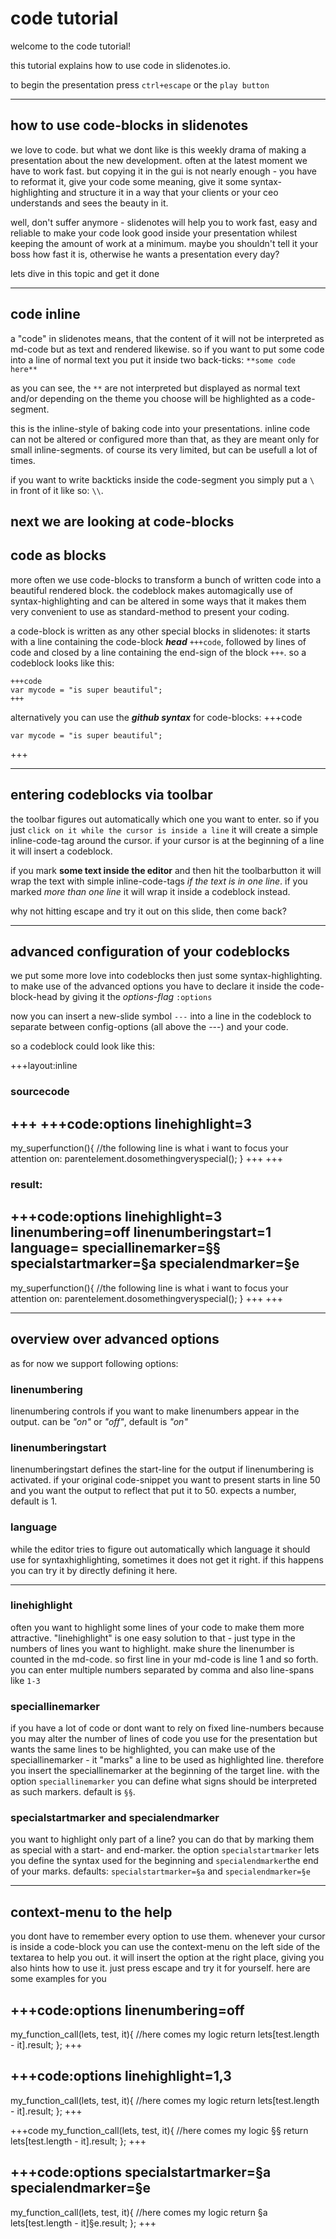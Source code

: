 # code tutorial
welcome to the code tutorial!

this tutorial explains how to use code in slidenotes.io.

to begin the presentation press `ctrl+escape` or the `play button`

---
## how to use code-blocks in slidenotes

we love to code. but what we dont like is this weekly drama of making a presentation about the new development. often at the latest moment we have to work fast. but copying it in the gui is not nearly enough - you have to reformat it, give your code some meaning, give it some syntax-highlighting and structure it in a way that your clients or your ceo understands and sees the beauty in it.

well, don't suffer anymore - slidenotes will help you to work fast, easy and reliable to make your code look good inside your presentation whilest keeping the amount of work at a minimum. maybe you shouldn't tell it your boss how fast it is, otherwise he wants a presentation every day?

lets dive in this topic and get it done

---
## code inline

a "code" in slidenotes means, that the content of it will not be interpreted as md-code but as text and rendered likewise.
so if you want to put some code into a line of normal text you put it inside two back-ticks: `**some code here**`

as you can see, the `**` are not interpreted but displayed as normal text and/or depending on the theme you choose will be highlighted as a code-segment.

this is the inline-style of baking code into your presentations. inline code can not be altered or configured more than that, as they are meant only for small inline-segments. of course its very limited, but can be usefull a lot of times.

if you want to write backticks inside the code-segment you simply put a `\ ` in front of it like so: `\\`.

next we are looking at code-blocks
---
## code as blocks

more often we use code-blocks to transform a bunch of written code into a beautiful rendered block. the codeblock makes automagically use of syntax-highlighting and can be altered in some ways that it makes them very convenient to use as standard-method to present your coding.

a code-block is written as any other special blocks in slidenotes: it starts with a line containing the code-block ***head*** `+++code`, followed by lines of code and closed by a line containing the end-sign of the block `+++`. so a codeblock looks like this:

```code
+++code
var mycode = "is super beautiful";
+++
```

alternatively you can use the ***github syntax*** for code-blocks:
+++code
```
var mycode = "is super beautiful";
```
+++

---
## entering codeblocks via toolbar

the toolbar figures out automatically which one you want to enter. so if you just `click on it while the cursor is inside a line` it will create a simple inline-code-tag around the cursor.
if your cursor is at the beginning of a line it will insert a codeblock.

if you mark **some text inside the editor** and then hit the toolbarbutton it will wrap the text with simple inline-code-tags *if the text is in one line*. if you marked *more than one line* it will wrap it inside a codeblock instead.

why not hitting escape and try it out on this slide, then come back?

---
## advanced configuration of your codeblocks

we put some more love into codeblocks then just some syntax-highlighting. to make use of the advanced options you have to declare it inside the code-block-head by giving it the *options-flag* `:options`

now you can insert a new-slide symbol `---` into a line in the codeblock to separate between config-options (all above the ---)  and your code.

so a codeblock could look like this:

+++layout:inline
### sourcecode
+++
+++code:options
linehighlight=3
---
my_superfunction(){
  //the following line is what i want to focus your attention on:
  parentelement.dosomethingveryspecial();
}
+++
+++

### result:
+++code:options
linehighlight=3
linenumbering=off
linenumberingstart=1
language=
speciallinemarker=§§
specialstartmarker=§a
specialendmarker=§e
---
my_superfunction(){
  //the following line is what i want to focus your attention on:
  parentelement.dosomethingveryspecial();
}
+++
+++


---
## overview over advanced options

as for now we support following options:

### linenumbering
linenumbering controls if you want to make linenumbers appear in the output. can be *"on"* or *"off"*, default is *"on"*

### linenumberingstart
linenumberingstart defines the start-line for the output if linenumbering is activated. if your original code-snippet you want to present starts in line 50 and you want the output to reflect that put it to 50. expects a number, default is 1.

### language
while the editor tries to figure out automatically which language it should use for syntaxhighlighting, sometimes it does not get it right. if this happens you can try it by directly defining it here.

---

### linehighlight
often you want to highlight some lines of your code to make them more attractive. "linehighlight" is one easy solution to that - just type in the numbers of lines you want to highlight. make shure the linenumber is counted in the md-code. so first line in your md-code is line 1 and so forth.
you can enter multiple numbers separated by comma and also line-spans like `1-3`

### speciallinemarker
if you have a lot of code or dont want to rely on fixed line-numbers because you may alter the number of lines of code you use for the presentation but wants the same lines to be highlighted, you can make use of the speciallinemarker - it "marks" a line to be used as highlighted line. therefore you insert the speciallinemarker at the beginning of the target line. with the option `speciallinemarker` you can define what signs should be interpreted as such markers. default is `§§`.

### specialstartmarker and specialendmarker
you want to highlight only part of a line? you can do that by marking them as special with a start- and end-marker. the option `specialstartmarker` lets you define the syntax used for the beginning and `specialendmarker`the end of your marks.
defaults: `specialstartmarker=§a` and `specialendmarker=§e`

---
## context-menu to the help

you dont have to remember every option to use them. whenever your cursor is inside a code-block you can use the context-menu on the left side of the textarea to help you out. it will insert the option at the right place, giving you also hints how to use it. just press escape and try it for yourself.
here are some examples for you

+++code:options
linenumbering=off
---
my_function_call(lets, test, it){
 //here comes my logic
 return lets[test.length - it].result;
};
+++

+++code:options
linehighlight=1,3
---
my_function_call(lets, test, it){
 //here comes my logic
 return lets[test.length - it].result;
};
+++


+++code
my_function_call(lets, test, it){
 //here comes my logic
§§ return lets[test.length - it].result;
};
+++


+++code:options
specialstartmarker=§a
specialendmarker=§e
---
my_function_call(lets, test, it){
 //here comes my logic
 return §a lets[test.length - it]§e.result;
};
+++
